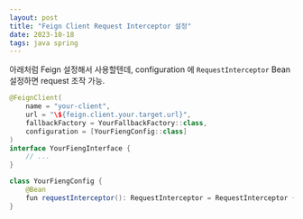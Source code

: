 ```yaml
---
layout: post
title: "Feign Client Request Interceptor 설정"
date: 2023-10-18
tags: java spring
---
```



아래처럼 Feign 설정해서 사용할텐데, configuration 에 `RequestInterceptor` Bean 설정하면 request 조작 가능.

``` java
@FeignClient(
    name = "your-client",
    url = "\${feign.client.your.target.url}",
    fallbackFactory = YourFallbackFactory::class,
    configuration = [YourFiengConfig::class]
)
interface YourFiengInterface {
    // ...
}

class YourFiengConfig {
    @Bean
    fun requestInterceptor(): RequestInterceptor = RequestInterceptor { requestTemlate -> requestTemlate.header("User-Agent", "Your-Agent")}
}
```

